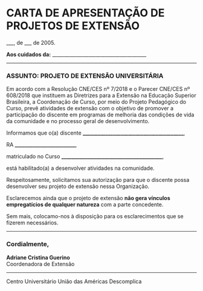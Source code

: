 # CARTA DE APRESENTAÇÃO DE PROJETOS DE EXTENSÃO

___, de ___ de 2005.

**Aos cuidados da:** _______________________________________

---

### ASSUNTO: PROJETO DE EXTENSÃO UNIVERSITÁRIA

Em acordo com a Resolução CNE/CES nº 7/2018 e o Parecer CNE/CES nº 608/2018 que instituem as Diretrizes para a Extensão na Educação Superior Brasileira, a Coordenação de Curso, por meio do Projeto Pedagógico do Curso, prevê atividades de extensão com o objetivo de promover a participação do discente em programas de melhoria das condições de vida da comunidade e no processo geral de desenvolvimento.  

Informamos que o(a) discente **________________________________________**,  

RA **________________________**,  

matriculado no Curso **________________________________________**,  

está habilitado(a) a desenvolver atividades na comunidade.  

Respeitosamente, solicitamos sua autorização para que o discente possa desenvolver seu projeto de extensão nessa Organização.  

Esclarecemos ainda que o projeto de extensão **não gera vínculos empregatícios de qualquer natureza** com a parte concedente.  

Sem mais, colocamo-nos à disposição para os esclarecimentos que se fizerem necessários.  

---

### Cordialmente,

**Adriane Cristina Guerino**  
Coordenadora de Extensão  

---

Centro Universitário União das Américas Descomplica
